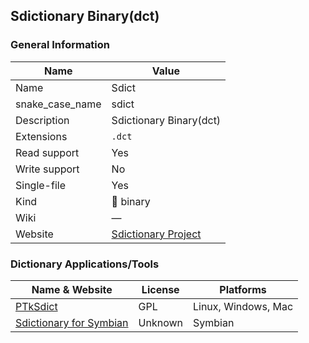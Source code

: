 
## Sdictionary Binary(dct) ##

### General Information ###
Name | Value
---- | -------
Name | Sdict
snake_case_name | sdict
Description | Sdictionary Binary(dct)
Extensions | `.dct`
Read support | Yes
Write support | No
Single-file | Yes
Kind | 🔢 binary
Wiki | ―
Website | [Sdictionary Project](http://swaj.net/sdict/)






### Dictionary Applications/Tools ###
Name & Website | License | Platforms
-------------- | ------- | ---------
[PTkSdict](http://swaj.net/sdict/) | GPL | Linux, Windows, Mac
[Sdictionary for Symbian](http://swaj.net/epoc/symbian/index.html) | Unknown | Symbian
